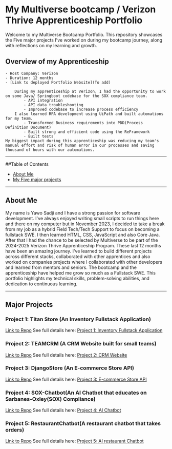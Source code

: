 # My Multiverse bootcamp / Verizon Thrive Apprenticeship Portfolio

Welcome to my Multiverse Bootcamp Portfolio.
This repository showcases the Five major projects I've worked on during my bootcamp journey, along with reflections on my learning and growth.

## Overview of my Apprenticeship

    - Host Company: Verizon
    - Duration: 12 months
    - [Link to deployed Portfolio Website](To add)

        During my apprenticeship at Verizon, I had the opportunity to work on some Java/ Springboot codebase for the SOX compliance team.
            - API integration
            - API data troubleshooting
            - Improved codebase to increase process efficiency
        I also learned RPA development using UiPath and built automations for my team.
            - Transformed Business requirements into PDD(Process Definition Document)
            - Built strong and efficient code using the ReFramework
            - Built tests
    My biggest impact during this apprenticeship was reducing my team's manual effort and risk of human error in our processes and saving thousand of hours with our automations.

---

##Table of Contents

- [About Me](#about-me)
- [My Five major projects](#major-projects)

---

## About Me

My name is Yawo Sadji and I have a strong passion for software development. I've always enjoyed writing small scripts to run things here and there on my computer but in November 2023, I decided to take a break from my job as a hybrid Field Tech/Tech Support to focus on becoming a fullstack SWE. I then learned HTML, CSS, JavaScript and also Core Java. After that I had the chance to be selected by Multiverse to be part of the 2024-2025 Verizon Thrive Apprenticeship Program. These last 12 months have been an amazing journey. I've learned to build different projects across different stacks, collaborated with other apprentices and also worked on companies projects where I collaborated with other developers and learned from mentors and seniors. The bootcamp and the apprenticeship have helped me grow so much as a Fullstack SWE. This portfolio highlights my technical skills, problem-solving abilities, and dedication to continuous learning.

---

## Major Projects

### Project 1: Titan Store (An Inventory Fullstack Application)

[Link to Repo](https://github.com/KLY-Titans/inventory-app)
See full details here: [Project 1: Inventory Fullstack Application](1TitanStore.md)

### Project 2: TEAMCRM (A CRM Website built for small teams)

[Link to Repo](https://github.com/YawoSadji/TeamCRM)
See full details here: [Project 2: CRM Website](2TeamCRM.md)

### Project 3: DjangoStore (An E-commerce Store API)

[Link to Repo](https://github.com/Django-KRYers/Django-Store)
See full details here: [Project 3: E-commerce Store API](3Django-Store.md)

### Project 4: SOX-Chatbot(An AI Chatbot that educates on Sarbanes-Oxley(SOX) Compliance)

[Link to Repo](https://github.com/YawoSadji/SOX-Chatbot)
See full details here: [Project 4: AI Chatbot](4SOX-chatbot.md)

### Project 5: RestaurantChatbot(A restaurant chatbot that takes orders)

[Link to Repo](https://github.com/YawoSolo/RestaurantChatbot)
See full details here: [Project 5: AI restaurant Chatbot](5RestaurantChatbot.md)
